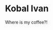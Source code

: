 
<html lang="en">
  <head>
    <meta charset="UTF-8" />
    <meta name="viewport" content="width=device-width, initial-scale=1.0" />
    <link
      rel="stylesheet"
      href="https://cdn.jsdelivr.net/npm/bootstrap@5.3.8/dist/css/bootstrap.min.css"
    />
  </head>
  <body>
    <h1>Kobal Ivan</h1>
    <p>Where is my coffee?!</p>
  </body>
</html>





